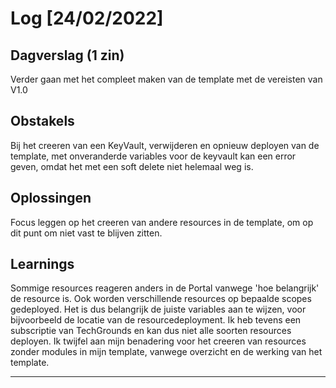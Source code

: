 # Log [24/02/2022]
 
## Dagverslag (1 zin)
 Verder gaan met het compleet maken van de template met de vereisten van V1.0
## Obstakels
 Bij het creeren van een KeyVault, verwijderen en opnieuw deployen van de template,
 met onveranderde variables voor de keyvault kan een error geven, omdat het met een soft delete 
 niet helemaal weg is. 
## Oplossingen
Focus leggen op het creeren van andere resources in de template, om op dit punt om niet vast te blijven zitten.

## Learnings
Sommige resources reageren anders in de Portal vanwege 'hoe belangrijk' de resource is. Ook
worden verschillende resources op bepaalde scopes gedeployed. Het is dus belangrijk de juiste variables aan te wijzen, voor bijvoorbeeld de locatie van de resourcedeployment.
Ik heb tevens een subscriptie van TechGrounds en kan dus niet alle soorten resources deployen.
Ik twijfel aan mijn benadering voor het creeren van resources zonder modules in mijn template, vanwege overzicht en de werking van het template.

---
